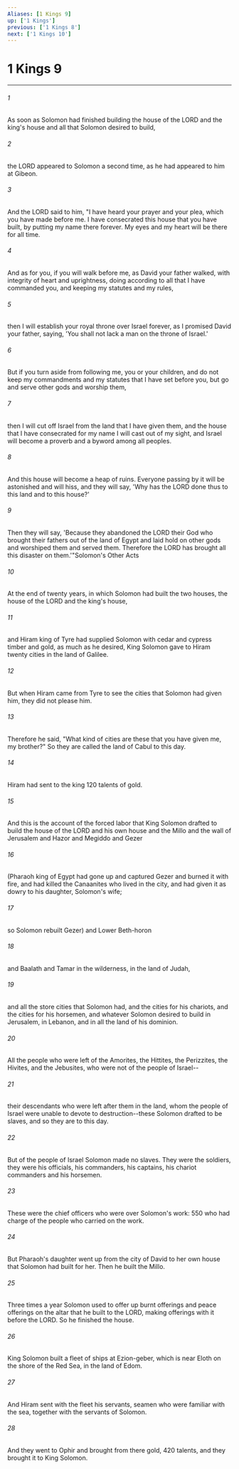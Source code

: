 ```yaml
---
Aliases: [1 Kings 9]
up: ['1 Kings']
previous: ['1 Kings 8']
next: ['1 Kings 10']
---
```

# 1 Kings 9
***



###### 1 
As soon as Solomon had finished building the house of the LORD and the king's house and all that Solomon desired to build, 

###### 2 
the LORD appeared to Solomon a second time, as he had appeared to him at Gibeon. 

###### 3 
And the LORD said to him, "I have heard your prayer and your plea, which you have made before me. I have consecrated this house that you have built, by putting my name there forever. My eyes and my heart will be there for all time. 

###### 4 
And as for you, if you will walk before me, as David your father walked, with integrity of heart and uprightness, doing according to all that I have commanded you, and keeping my statutes and my rules, 

###### 5 
then I will establish your royal throne over Israel forever, as I promised David your father, saying, 'You shall not lack a man on the throne of Israel.' 

###### 6 
But if you turn aside from following me, you or your children, and do not keep my commandments and my statutes that I have set before you, but go and serve other gods and worship them, 

###### 7 
then I will cut off Israel from the land that I have given them, and the house that I have consecrated for my name I will cast out of my sight, and Israel will become a proverb and a byword among all peoples. 

###### 8 
And this house will become a heap of ruins. Everyone passing by it will be astonished and will hiss, and they will say, 'Why has the LORD done thus to this land and to this house?' 

###### 9 
Then they will say, 'Because they abandoned the LORD their God who brought their fathers out of the land of Egypt and laid hold on other gods and worshiped them and served them. Therefore the LORD has brought all this disaster on them.'"Solomon's Other Acts 

###### 10 
At the end of twenty years, in which Solomon had built the two houses, the house of the LORD and the king's house, 

###### 11 
and Hiram king of Tyre had supplied Solomon with cedar and cypress timber and gold, as much as he desired, King Solomon gave to Hiram twenty cities in the land of Galilee. 

###### 12 
But when Hiram came from Tyre to see the cities that Solomon had given him, they did not please him. 

###### 13 
Therefore he said, "What kind of cities are these that you have given me, my brother?" So they are called the land of Cabul to this day. 

###### 14 
Hiram had sent to the king 120 talents of gold. 

###### 15 
And this is the account of the forced labor that King Solomon drafted to build the house of the LORD and his own house and the Millo and the wall of Jerusalem and Hazor and Megiddo and Gezer 

###### 16 
(Pharaoh king of Egypt had gone up and captured Gezer and burned it with fire, and had killed the Canaanites who lived in the city, and had given it as dowry to his daughter, Solomon's wife; 

###### 17 
so Solomon rebuilt Gezer) and Lower Beth-horon 

###### 18 
and Baalath and Tamar in the wilderness, in the land of Judah, 

###### 19 
and all the store cities that Solomon had, and the cities for his chariots, and the cities for his horsemen, and whatever Solomon desired to build in Jerusalem, in Lebanon, and in all the land of his dominion. 

###### 20 
All the people who were left of the Amorites, the Hittites, the Perizzites, the Hivites, and the Jebusites, who were not of the people of Israel-- 

###### 21 
their descendants who were left after them in the land, whom the people of Israel were unable to devote to destruction--these Solomon drafted to be slaves, and so they are to this day. 

###### 22 
But of the people of Israel Solomon made no slaves. They were the soldiers, they were his officials, his commanders, his captains, his chariot commanders and his horsemen. 

###### 23 
These were the chief officers who were over Solomon's work: 550 who had charge of the people who carried on the work. 

###### 24 
But Pharaoh's daughter went up from the city of David to her own house that Solomon had built for her. Then he built the Millo. 

###### 25 
Three times a year Solomon used to offer up burnt offerings and peace offerings on the altar that he built to the LORD, making offerings with it before the LORD. So he finished the house. 

###### 26 
King Solomon built a fleet of ships at Ezion-geber, which is near Eloth on the shore of the Red Sea, in the land of Edom. 

###### 27 
And Hiram sent with the fleet his servants, seamen who were familiar with the sea, together with the servants of Solomon. 

###### 28 
And they went to Ophir and brought from there gold, 420 talents, and they brought it to King Solomon.
